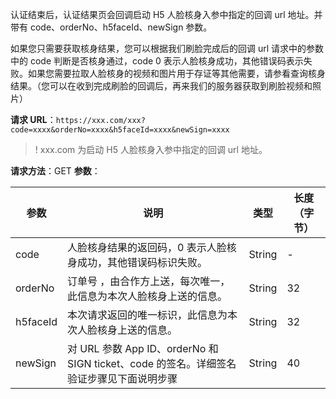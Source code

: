 认证结束后，认证结果页会回调启动 H5 人脸核身入参中指定的回调 url 地址。并带有 code、orderNo、h5faceId、newSign 参数。

如果您只需要获取核身结果，您可以根据我们刷脸完成后的回调 url 请求中的参数中的 code 判断是否核身通过，code 0 表示人脸核身成功，其他错误码表示失败。如果您需要拉取人脸核身的视频和图片用于存证等其他需要，请参看查询核身结果。（您可以在收到完成刷脸的回调后，再来我们的服务器获取到刷脸视频和照片）


**请求 URL**：`https://xxx.com/xxx?code=xxxx&orderNo=xxxx&h5faceId=xxxx&newSign=xxxx`
>! xxx.com 为启动 H5 人脸核身入参中指定的回调 url 地址。
>
**请求方法**：GET
**参数**：

|参数|	说明	|类型|	长度（字节）|
|---|---|---|--|
|code	|人脸核身结果的返回码，0 表示人脸核身成功，其他错误码标识失败。|	String	|-|
|orderNo	|订单号 ，由合作方上送，每次唯一，此信息为本次人脸核身上送的信息。	|String	|32|
|h5faceId	|本次请求返回的唯一标识，此信息为本次人脸核身上送的信息。|	String	|32|
|newSign	|对 URL 参数 App ID、orderNo 和 SIGN ticket、code 的签名。详细签名验证步骤见下面说明步骤	|String|	40|
